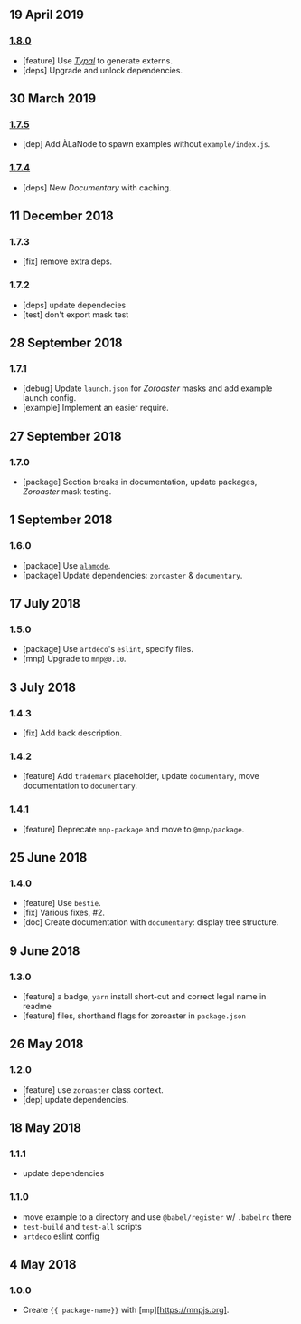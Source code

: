 ## 19 April 2019

### [1.8.0](https://github.com/mnpjs/package/compare/v1.7.5...v1.8.0)

- [feature] Use [_Typal_](https://artdecocode.com/typal/) to generate externs.
- [deps] Upgrade and unlock dependencies.

## 30 March 2019

### [1.7.5](https://github.com/mnpjs/package/compare/v1.7.4...v1.7.5)

- [dep] Add ÀLaNode to spawn examples without `example/index.js`.

### [1.7.4](https://github.com/mnpjs/package/compare/v1.7.3...v1.7.4)

- [deps] New _Documentary_ with caching.

## 11 December 2018

### 1.7.3

- [fix] remove extra deps.

### 1.7.2

- [deps] update dependecies
- [test] don't export mask test

## 28 September 2018

### 1.7.1

- [debug] Update `launch.json` for _Zoroaster_ masks and add example launch config.
- [example] Implement an easier require.

## 27 September 2018

### 1.7.0

- [package] Section breaks in documentation, update packages, _Zoroaster_ mask testing.

## 1 September 2018

### 1.6.0

- [package] Use [`alamode`](https://alamode.cc).
- [package] Update dependencies: `zoroaster` & `documentary`.

## 17 July 2018

### 1.5.0

- [package] Use `artdeco`'s `eslint`, specify files.
- [mnp] Upgrade to `mnp@0.10`.

## 3 July 2018

### 1.4.3

- [fix] Add back description.

### 1.4.2

- [feature] Add `trademark` placeholder, update `documentary`, move documentation to `documentary`.

### 1.4.1

- [feature] Deprecate `mnp-package` and move to `@mnp/package`.

## 25 June 2018

### 1.4.0

- [feature] Use `bestie`.
- [fix] Various fixes, #2.
- [doc] Create documentation with `documentary`: display tree structure.

## 9 June 2018

### 1.3.0

- [feature] a badge, `yarn` install short-cut and correct legal name in readme
- [feature] files, shorthand flags for zoroaster in `package.json`

## 26 May 2018

### 1.2.0

- [feature] use `zoroaster` class context.
- [dep] update dependencies.

## 18 May 2018

### 1.1.1

- update dependencies

### 1.1.0

- move example to a directory and use `@babel/register` w/ `.babelrc` there
- `test-build` and `test-all` scripts
- `artdeco` eslint config

## 4 May 2018

### 1.0.0

- Create `{{ package-name}}` with [`mnp`][https://mnpjs.org].
